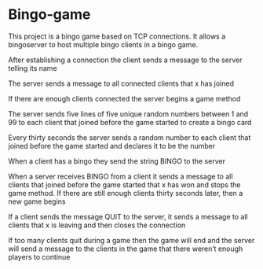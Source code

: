 # Bingo-game
This project is a bingo game based on TCP connections. It allows a bingoserver to host multiple bingo clients in a bingo game.

After establishing a connection the client sends a message to the server telling its name

The server sends a message to all connected clients that x has joined

If there are enough clients connected the server begins a game method

The server sends five lines of five unique random numbers between 1 and 99 to each client that joined before the game started to create a bingo card

Every thirty seconds the server sends a random number to each client that joined before the game started and declares it to be the number

When a client has a bingo they send the string BINGO to the server

When a server receives BINGO from a client it sends a message to all clients that joined before the game started that x has won and stops the game method. If there are still enough clients thirty seconds later, then a new game begins

If a client sends the message QUIT to the server, it sends a message to all clients that x is leaving and then closes the connection

If too many clients quit during a game then the game will end and the server will send a message to the clients in the game that there weren’t enough players to continue
